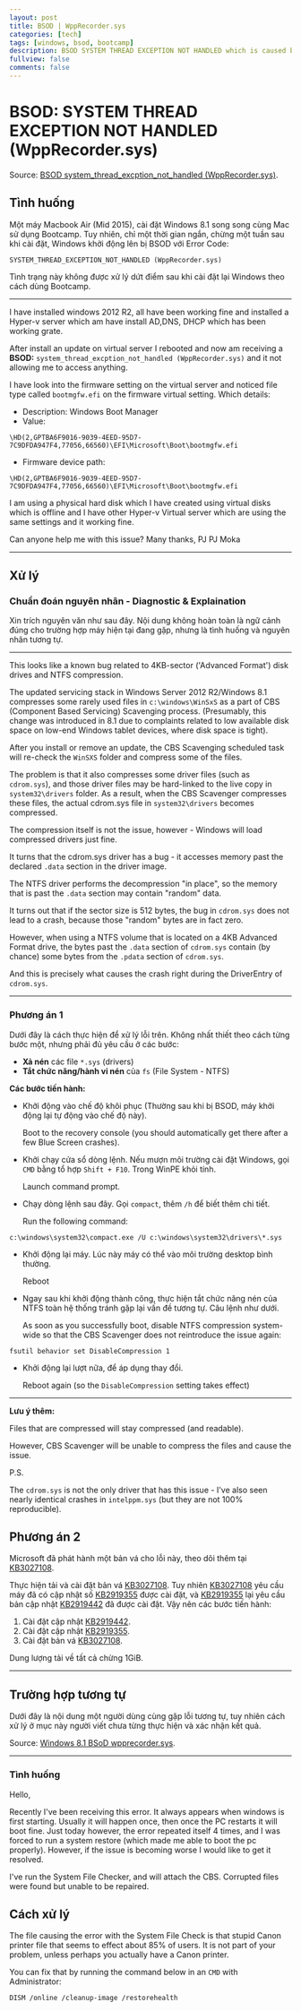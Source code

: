 ```yaml
---
layout: post
title: BSOD | WppRecorder.sys
categories: [tech]
tags: [windows, bsod, bootcamp]
description: BSOD SYSTEM THREAD EXCEPTION NOT HANDLED which is caused by WppRecorder.sys
fullview: false
comments: false
---
```


# BSOD: SYSTEM THREAD EXCEPTION NOT HANDLED (WppRecorder.sys)

Source: [BSOD system_thread_excption_not_handled (WppRecorder.sys)][1].

## Tình huống

Một máy Macbook Air (Mid 2015), cài đặt Windows 8.1 song song cùng Mac sử dụng Bootcamp. Tuy nhiên, chỉ một thời gian ngắn, chừng một tuần sau khi cài đặt, Windows khởi động lên bị BSOD với Error Code:

```
SYSTEM_THREAD_EXCEPTION_NOT_HANDLED (WppRecorder.sys)
```

Tình trạng này không được xử lý dứt điểm sau khi cài đặt lại Windows theo cách dùng Bootcamp.

---

I have installed windows 2012 R2, all have been working fine and installed a Hyper-v server which am have install AD,DNS, DHCP which has been working grate.

After install an update on virtual server I rebooted and now am receiving a **BSOD:** `system_thread_excption_not_handled (WppRecorder.sys)` and it not allowing me to access anything.

I have look into the firmware setting on the virtual server  and noticed file type called `bootmgfw.efi` on the firmware virtual setting. Which details:

- Description: Windows Boot Manager
- Value:

```
\HD(2,GPTBA6F9016-9039-4EED-95D7-7C9DFDA947F4,77056,66560)\EFI\Microsoft\Boot\bootmgfw.efi
```

- Firmware device path:

```
\HD(2,GPTBA6F9016-9039-4EED-95D7-7C9DFDA947F4,77056,66560)\EFI\Microsoft\Boot\bootmgfw.efi
```

I am using a physical hard disk which I have created using virtual disks which is offline and I have other Hyper-v Virtual server which are using the same settings and it working fine.

Can anyone help me with this issue?
Many thanks,
PJ
PJ Moka

- - -

## Xử lý

### Chuẩn đoán nguyên nhân - Diagnostic & Explaination

Xin trích nguyên văn như sau đây. Nội dung không hoàn toàn là ngữ cảnh đúng cho trường hợp máy hiện tại đang gặp, nhưng là tình huống và nguyên nhân tương tự.

---

This looks like a known bug related to 4KB-sector ('Advanced Format') disk drives and NTFS compression.

The updated servicing stack in Windows Server 2012 R2/Windows 8.1 compresses some rarely used files in `c:\windows\WinSxS` as a part of CBS (Component Based Servicing) Scavenging process. (Presumably, this change was introduced in 8.1 due to complaints related to low available disk space on low-end Windows tablet devices, where disk space is tight).

After you install or remove an update, the CBS Scavenging scheduled task will re-check the `WinSXS` folder and compress some of the files.

The problem is that it also compresses some driver files (such as `cdrom.sys`), and those driver files may be hard-linked to the live copy in `system32\drivers` folder. As a result, when the CBS Scavenger compresses these files, the actual cdrom.sys file in `system32\drivers` becomes compressed.

The compression itself is not the issue, however - Windows will load compressed drivers just fine.

It turns that the cdrom.sys driver has a bug - it accesses memory past the declared `.data` section in the driver image.

The NTFS driver performs the decompression "in place", so the memory that is past the `.data` section may contain "random" data.

It turns out that if the sector size is 512 bytes, the bug in `cdrom.sys` does not lead to a crash, because those "random" bytes are in fact zero.

However, when using a NTFS volume that is located on a 4KB Advanced Format drive, the bytes past the `.data` section of `cdrom.sys` contain (by chance) some bytes from the `.pdata` section of `cdrom.sys`.

And this is precisely what causes the crash right during the DriverEntry of `cdrom.sys`.

---

### Phương án 1

Dưới đây là cách thực hiện để xử lý lỗi trên. Không nhất thiết theo cách từng bước một, nhưng phải đủ yêu cầu ở các bước:

- **Xả nén** các file `*.sys` (drivers)
- **Tắt chức năng/hành vi nén** của `fs` (File System - NTFS)

**Các bước tiến hành:**

- Khởi động vào chế độ khôi phục (Thường sau khi bị BSOD, máy khởi động lại tự động vào chế độ này).

    Boot to the recovery console (you should automatically get there after a few Blue Screen crashes).

- Khởi chạy cửa sổ dòng lệnh. Nếu mượn môi trường cài đặt Windows, gọi `CMD` bằng tổ hợp `Shift + F10`. Trong WinPE khỏi tính.

    Launch command prompt.

- Chạy dòng lệnh sau đây. Gọi `compact`, thêm `/h` để biết thêm chi tiết.

    Run the following command:

```
c:\windows\system32\compact.exe /U c:\windows\system32\drivers\*.sys
```
- Khởi động lại máy. Lúc này máy có thể vào môi trường desktop bình thường.

    Reboot

- Ngay sau khi khởi động thành công, thực hiện tắt chức năng nén của NTFS toàn hệ thống tránh gặp lại vấn đề tương tự. Câu lệnh như dưới.

    As soon as you successfully boot, disable NTFS compression system-wide so that the CBS Scavenger does not reintroduce the issue again:

```
fsutil behavior set DisableCompression 1
```

- Khởi động lại lượt nữa, để áp dụng thay đổi.

    Reboot again (so the `DisableCompression` setting takes effect)

---

**Lưu ý thêm:**

Files that are compressed will stay compressed (and readable).

However, CBS Scavenger will be unable to compress the files and cause the issue.

P.S.

The `cdrom.sys` is not the only driver that has this issue - I've also seen nearly identical crashes in `intelppm.sys` (but they are not 100% reproducible).

## Phương án 2

Microsoft đã phát hành một bản vá cho lỗi này, theo dõi thêm tại [KB3027108][3].

Thực hiện tải và cài đặt bản vá [KB3027108][3]. Tuy nhiên [KB3027108][3] yêu cầu máy đã có cập nhật số [KB2919355][4] được cài đặt, và [KB2919355][4] lại yêu cầu bản cập nhật [KB2919442][5] đã được cài đặt. Vậy nên các bước tiến hành:

1. Cài đặt cập nhật [KB2919442][5].
2. Cài đặt cập nhật [KB2919355][4].
3. Cài đặt bản vá [KB3027108][3].

Dung lượng tải về tất cả chừng 1GiB.

- - -

## Trường hợp tương tự

Dưới đây là nội dung một người dùng cùng gặp lỗi tương tự, tuy nhiên cách xử lý ở mục này người viết chưa từng thực hiện và xác nhận kết quả.

Source: [Windows 8.1 BSoD wpprecorder.sys][2].

---

### Tình huống

Hello,

Recently I've been receiving this error. It always appears when windows is first starting. Usually it will happen once, then once the PC restarts it will boot fine. Just today however, the error repeated itself 4 times, and I was forced to run a system restore (which made me able to boot the pc properly). However, if the issue is becoming worse I would like to get it resolved.

I've run the System File Checker, and will attach the CBS. Corrupted files were found but unable to be repaired.

## Cách xử lý

The file causing the error with the System File Check is that stupid Canon printer file that seems to effect about 85% of users. It is not part of your problem, unless perhaps you actually have a Canon printer.

You can fix that by running the command below in an `CMD` with Administrator:

```sh
DISM /online /cleanup-image /restorehealth
```

[1]: https://social.technet.microsoft.com/Forums/windowsserver/en-US/e98498f1-a6fe-4235-999d-c2f8f507fea7/bsod-systemthreadexcptionnothandled-wpprecordersys?forum=winserverhyperv
[2]: https://windowsforum.com/threads/windows-8-1-bsod-wpprecorder-sys.191251/
[3]: https://support.microsoft.com/en-us/kb/3027108
[4]: https://support.microsoft.com/en-us/kb/2919355
[5]: https://support.microsoft.com/en-us/kb/2919442
